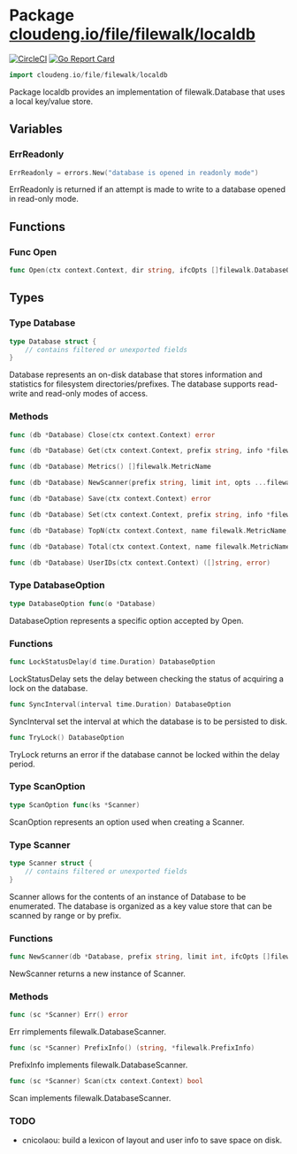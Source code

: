 # Package [cloudeng.io/file/filewalk/localdb](https://pkg.go.dev/cloudeng.io/file/filewalk/localdb?tab=doc)
[![CircleCI](https://circleci.com/gh/cloudengio/go.gotools.svg?style=svg)](https://circleci.com/gh/cloudengio/go.gotools) [![Go Report Card](https://goreportcard.com/badge/cloudeng.io/file/filewalk/localdb)](https://goreportcard.com/report/cloudeng.io/file/filewalk/localdb)

```go
import cloudeng.io/file/filewalk/localdb
```

Package localdb provides an implementation of filewalk.Database that uses a
local key/value store.

## Variables
### ErrReadonly
```go
ErrReadonly = errors.New("database is opened in readonly mode")

```
ErrReadonly is returned if an attempt is made to write to a database opened
in read-only mode.



## Functions
### Func Open
```go
func Open(ctx context.Context, dir string, ifcOpts []filewalk.DatabaseOption, opts ...DatabaseOption) (filewalk.Database, error)
```



## Types
### Type Database
```go
type Database struct {
	// contains filtered or unexported fields
}
```
Database represents an on-disk database that stores information and
statistics for filesystem directories/prefixes. The database supports
read-write and read-only modes of access.

### Methods

```go
func (db *Database) Close(ctx context.Context) error
```


```go
func (db *Database) Get(ctx context.Context, prefix string, info *filewalk.PrefixInfo) (bool, error)
```


```go
func (db *Database) Metrics() []filewalk.MetricName
```


```go
func (db *Database) NewScanner(prefix string, limit int, opts ...filewalk.ScannerOption) filewalk.DatabaseScanner
```


```go
func (db *Database) Save(ctx context.Context) error
```


```go
func (db *Database) Set(ctx context.Context, prefix string, info *filewalk.PrefixInfo) error
```


```go
func (db *Database) TopN(ctx context.Context, name filewalk.MetricName, n int, opts ...filewalk.MetricOption) ([]filewalk.Metric, error)
```


```go
func (db *Database) Total(ctx context.Context, name filewalk.MetricName, opts ...filewalk.MetricOption) (int64, error)
```


```go
func (db *Database) UserIDs(ctx context.Context) ([]string, error)
```




### Type DatabaseOption
```go
type DatabaseOption func(o *Database)
```
DatabaseOption represents a specific option accepted by Open.

### Functions

```go
func LockStatusDelay(d time.Duration) DatabaseOption
```
LockStatusDelay sets the delay between checking the status of acquiring a
lock on the database.


```go
func SyncInterval(interval time.Duration) DatabaseOption
```
SyncInterval set the interval at which the database is to be persisted to
disk.


```go
func TryLock() DatabaseOption
```
TryLock returns an error if the database cannot be locked within the delay
period.




### Type ScanOption
```go
type ScanOption func(ks *Scanner)
```
ScanOption represents an option used when creating a Scanner.


### Type Scanner
```go
type Scanner struct {
	// contains filtered or unexported fields
}
```
Scanner allows for the contents of an instance of Database to be enumerated.
The database is organized as a key value store that can be scanned by range
or by prefix.

### Functions

```go
func NewScanner(db *Database, prefix string, limit int, ifcOpts []filewalk.ScannerOption, opts ...ScanOption) *Scanner
```
NewScanner returns a new instance of Scanner.



### Methods

```go
func (sc *Scanner) Err() error
```
Err rimplements filewalk.DatabaseScanner.


```go
func (sc *Scanner) PrefixInfo() (string, *filewalk.PrefixInfo)
```
PrefixInfo implements filewalk.DatabaseScanner.


```go
func (sc *Scanner) Scan(ctx context.Context) bool
```
Scan implements filewalk.DatabaseScanner.







### TODO
- cnicolaou: build a lexicon of layout and user info
to save space on disk.




